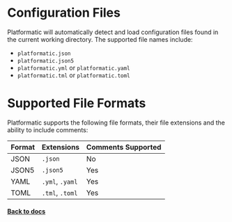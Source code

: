 # Configuration Files

Platformatic will automatically detect and load configuration files found in the current working directory. The supported file names include:

- `platformatic.json`
- `platformatic.json5`
- `platformatic.yml` or `platformatic.yaml`
- `platformatic.tml` or `platformatic.toml`


# Supported File Formats

Platformatic supports the following file formats, their file extensions and the ability to include comments:

| Format | Extensions         | Comments Supported |
|--------|--------------------|--------------------|
| JSON   | `.json`            | No                 |
| JSON5  | `.json5`           | Yes                |
| YAML   | `.yml`, `.yaml`    | Yes                |
| TOML   | `.tml`, `.toml`    | Yes                |


#### [Back to docs](../docs/composer/configuration.md#configuration-files)